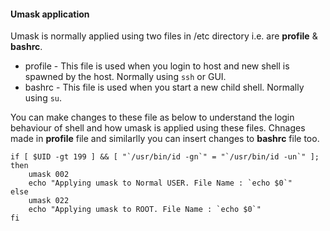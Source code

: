 #### Umask application<p>
Umask is normally applied using two files in /etc directory i.e. are **profile** & **bashrc**.
* profile - This file is used when you login to host and new shell is spawned by the host. Normally using ```ssh``` or GUI.
* bashrc - This file is used when you start a new child shell. Normally using ```su```.

You can make changes to these file as below to understand the login behaviour of shell and how umask is applied using these files.
Chnages made in **profile** file and similarlly you can insert changes to **bashrc** file too.

```
if [ $UID -gt 199 ] && [ "`/usr/bin/id -gn`" = "`/usr/bin/id -un`" ]; then
    umask 002
    echo "Applying umask to Normal USER. File Name : `echo $0`"
else
    umask 022
    echo "Applying umask to ROOT. File Name : `echo $0`"
fi
```
